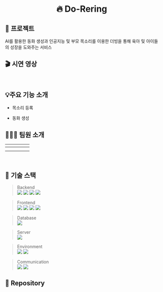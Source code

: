<div align="center">

# 🔥 Do-Rering

</div>

<p align="center">

</p>

## 🎤 프로젝트
AI를 활용한 동화 생성과 인공지능 및 부모 목소리를 이용한 더빙을 통해 육아 및 아이들의 성장을 도와주는 서비스

## 🎬 시연 영상


</br>

## 💡주요 기능 소개
- 목소리 등록

- 동화 생성


## 🧑‍🤝‍🧑 팀원 소개
</hr>

> 
					
| <div align="center"></div> | <div align="center"></div> | <div align="center"></div> | <div align="center"></div> | <div align="center"></div> | 
| ----- | ------- | ------ | ------- | ------ |
| <div align="center"></div> | <div align="center"></div> | <div align="center"></div> | <div align="center"></div> | <div align="center"></div> |
| <div align="center"></div> | <div align="center"></div> | <div align="center"></div> | <div align="center"></div> | <div align="center"></div> |

</br>

## 🔧 기술 스택


> Backend <br/>
        <img src="https://img.shields.io/badge/Java-007396?style=flat&logo=Java&logoColor=white"/>
	<img src="https://img.shields.io/badge/SpringBoot-6DB33F?style=flat&logo=SpringBoot&logoColor=white"/>
	<img src="https://img.shields.io/badge/Python-3776AB?style=flat&logo=Python&logoColor=white"/>
        <img src="https://img.shields.io/badge/fastAPI-009688?style=flat&logo=fastAPI&logoColor=white"/> <br/>
	
> Frontend <br/>
        <img src="https://img.shields.io/badge/HTML-E34F26?style=flat&logo=HTML5&logoColor=white"/>
        <img src="https://img.shields.io/badge/CSS-1572B6?style=flat&logo=CSS3&logoColor=white"/> 
        <img src="https://img.shields.io/badge/Javascript-F7DF1E?style=flat&logo=Javascript&logoColor=white"/> 
        <img src="https://img.shields.io/badge/React-61DAFB?style=flat&logo=React&logoColor=white"/><br/>
	
> Database <br/>
        <img src="https://img.shields.io/badge/MySQL-4479A1?style=flat&logo=MySQL&logoColor=white"/><br/>
	
> Server <br/>
        <img src="https://img.shields.io/badge/ApacheTomcat-F8DC75?style=flat&logo=ApacheTomcat&logoColor=white"/> <br/>
	
> Environment <br/>
        <img src="https://img.shields.io/badge/Intellij IDEA-000000?style=flat&logo=IntellijIDEA&logoColor=white"/> 
        <img src="https://img.shields.io/badge/Visual Studio Code-007ACC?style=flat&logo=visualstudiocode&logoColor=white"/>

 
> Communication <br/>
 	<img src="https://img.shields.io/badge/Notion-000000?style=flat&logo=Notion&logoColor=white"/>
	<img src="https://img.shields.io/badge/GitHub-000000?style=flat&logo=Github&logoColor=white"/> <br/>


## 📖 Repository


<!--



**Here are some ideas to get you started:**

🙋‍♀️ A short introduction - what is your organization all about?
🌈 Contribution guidelines - how can the community get involved?
👩‍💻 Useful resources - where can the community find your docs? Is there anything else the community should know?
🍿 Fun facts - what does your team eat for breakfast?
🧙 Remember, you can do mighty things with the power of [Markdown](https://docs.github.com/github/writing-on-github/getting-started-with-writing-and-formatting-on-github/basic-writing-and-formatting-syntax)
-->
